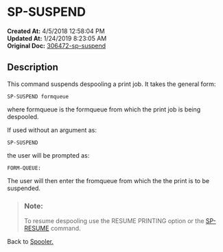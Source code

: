 # SP-SUSPEND

**Created At:** 4/5/2018 12:58:04 PM  
**Updated At:** 1/24/2019 8:23:05 AM  
**Original Doc:** [306472-sp-suspend](https://docs.jbase.com/44205-spooler/306472-sp-suspend)  


## Description 

This command suspends despooling a print job. It takes the general form:

```
SP-SUSPEND formqueue
```

where formqueue is the formqueue from which the print job is being despooled.

If used without an argument as:

```
SP-SUSPEND
```

the user will be prompted as:

```
FORM-QUEUE:
```

The user will then enter the fromqueue from which the the print is to be suspended.




> ### Note: 
> 
> To resume despooling use the RESUME PRINTING option or the [SP-RESUME](306460-untitled-question) command.




Back to [Spooler.](jbase-spooler)
